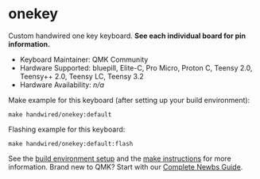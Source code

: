# onekey

Custom handwired one key keyboard. **See each individual board for pin information.**

* Keyboard Maintainer: QMK Community
* Hardware Supported: bluepill, Elite-C, Pro Micro, Proton C, Teensy 2.0, Teensy++ 2.0, Teensy LC, Teensy 3.2
* Hardware Availability: *n/a*

Make example for this keyboard (after setting up your build environment):

    make handwired/onekey:default

Flashing example for this keyboard:

    make handwired/onekey:default:flash

See the [build environment setup](https://docs.qmk.fm/#/getting_started_build_tools) and the [make instructions](https://docs.qmk.fm/#/getting_started_make_guide) for more information. Brand new to QMK? Start with our [Complete Newbs Guide](https://docs.qmk.fm/#/newbs).
